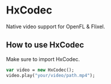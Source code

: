 # HxCodec

Native video support for OpenFL & Flixel.

## How to use HxCodec

Make sure to import HxCodec.

```hx
var video = new HxCodec();
video.play("your/video/path.mp4");
```
